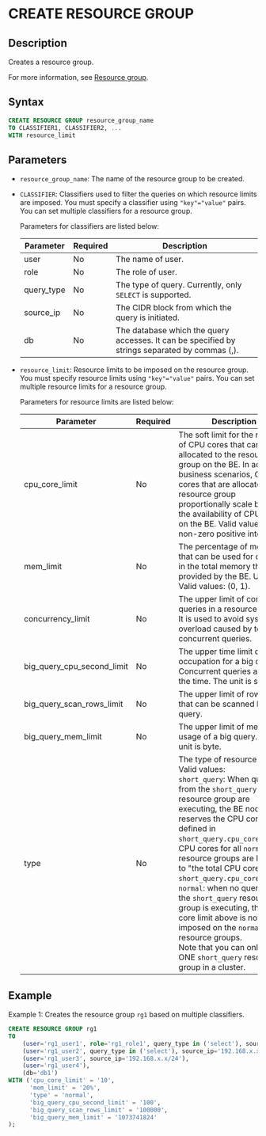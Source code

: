 # CREATE RESOURCE GROUP

## Description

Creates a resource group.

For more information, see [Resource group](../../../administration/resource_group.md).

## Syntax

```SQL
CREATE RESOURCE GROUP resource_group_name 
TO CLASSIFIER1, CLASSIFIER2, ...
WITH resource_limit
```

## Parameters

- `resource_group_name`: The name of the resource group to be created.

- `CLASSIFIER`: Classifiers used to filter the queries on which resource limits are imposed. You must specify a classifier using `"key"="value"` pairs. You can set multiple classifiers for a resource group.

  Parameters for classifiers are listed below:

    | **Parameter** | **Required** | **Description**                                              |
    | ------------- | ------------ | ------------------------------------------------------------ |
    | user          | No           | The name of user.                                            |
    | role          | No           | The role of user.                                            |
    | query_type    | No           | The type of query. Currently, only `SELECT` is supported.    |
    | source_ip     | No           | The CIDR block from which the query is initiated.            |
    | db            | No           | The database which the query accesses. It can be specified by strings separated by commas (,). |

- `resource_limit`: Resource limits to be imposed on the resource group. You must specify resource limits using `"key"="value"` pairs. You can set multiple resource limits for a resource group.

  Parameters for resource limits are listed below:

    | **Parameter**              | **Required** | **Description**                                              |
    | -------------------------- | ------------ | ------------------------------------------------------------ |
    | cpu_core_limit             | No           | The soft limit for the number of CPU cores that can be allocated to the resource group on the BE. In actual business scenarios, CPU cores that are allocated to the resource group proportionally scale based on the availability of CPU cores on the BE. Valid values: any non-zero positive integer. |
    | mem_limit                  | No           | The percentage of memory that can be used for queries in the total memory that is provided by the BE. Unit: %. Valid values: (0, 1). |
    | concurrency_limit          | No           | The upper limit of concurrent queries in a resource group. It is used to avoid system overload caused by too many concurrent queries. |
    | big_query_cpu_second_limit | No           | The upper time limit of CPU occupation for a big query. Concurrent queries add up the time. The unit is second. |
    | big_query_scan_rows_limit  | No           | The upper limit of row counts that can be scanned by a big query. |
    | big_query_mem_limit        | No           | The upper limit of memory usage of a big query. The unit is byte. |
    | type                       | No           | The type of resource group. Valid values:<br>`short_query`: When queries from the `short_query` resource group are executing, the BE node reserves the CPU cores defined in `short_query.cpu_core_limit`. CPU cores for all `normal` resource groups are limited to "the total CPU cores - `short_query.cpu_core_limit`".<br>`normal`: when no query from the `short_query` resource group is executing, the CPU core limit above is not imposed on the `normal` resource groups.<br>Note that you can only create ONE `short_query` resource group in a cluster. |

## Example

Example 1: Creates the resource group `rg1` based on multiple classifiers.

```SQL
CREATE RESOURCE GROUP rg1
TO 
    (user='rg1_user1', role='rg1_role1', query_type in ('select'), source_ip='192.168.x.x/24'),
    (user='rg1_user2', query_type in ('select'), source_ip='192.168.x.x/24'),
    (user='rg1_user3', source_ip='192.168.x.x/24'),
    (user='rg1_user4'),
    (db='db1')
WITH ('cpu_core_limit' = '10',
      'mem_limit' = '20%',
      'type' = 'normal',
      'big_query_cpu_second_limit' = '100',
      'big_query_scan_rows_limit' = '100000',
      'big_query_mem_limit' = '1073741824'
);
```
